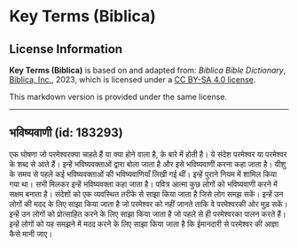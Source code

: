 # Key Terms (Biblica)

## License Information

**Key Terms (Biblica)** is based on and adapted from: _Biblica Bible Dictionary_, [Biblica, Inc.](https://www.biblica.com/), 2023, which is licensed under a [CC BY-SA 4.0 license](https://creativecommons.org/licenses/by-sa/4.0/legalcode.en).

This markdown version is provided under the same license.



--------------------------------

## भविष्यवाणी (id: 183293)

एक घोषणा जो परमेश्‍वरक्या चाहते हैं या क्या होने वाला है, के बारे में होती है। ये संदेश परमेश्‍वर या परमेश्‍वर के शब्द से आते हैं। इन्हें भविष्यवक्ताओं द्वारा बोला जाता है और इसे भविष्यवाणी करना कहा जाता है। यीशु के समय से पहले कई भविष्यवक्ताओं की भविष्यवाणियाँ लिखी गई थीं। इन्हें पुराने नियम में शामिल किया गया था। सभी मिलकर इन्हें भविष्यवक्ता कहा जाता है। पवित्र आत्मा कुछ लोगों को भविष्यवाणी करने में सक्षम बनाता है। संदेशों को एक व्यवस्थित तरीके से साझा किया जाता है जिसे लोग समझ सकें। इन्हें उन लोगों की मदद के लिए साझा किया जाता है जो परमेश्‍वर को नहीं जानते ताकि वे परमेश्‍वरकी ओर मुड़ सकें। इन्हें उन लोगों को प्रोत्साहित करने के लिए साझा किया जाता है जो पहले से ही परमेश्‍वरका पालन करते हैं। इन्हें लोगों को यह समझने में मदद करने के लिए साझा किया जाता है कि ईमानदारी से परमेश्वर की आज्ञा कैसे मानी जाए।


